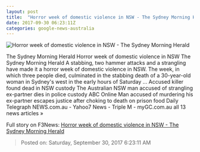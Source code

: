 ```yaml
---
layout: post
title:  "Horror week of domestic violence in NSW - The Sydney Morning Herald"
date: 2017-09-30 06:23:11Z
categories: google-news-australia
---
```


![Horror week of domestic violence in NSW - The Sydney Morning Herald](http://www.smh.com.au/content/dam/images/g/y/p/o/e/q/image.related.articleLeadwide.620x349.gyrtqu.png/1506752517146.jpg)

The Sydney Morning Herald Horror week of domestic violence in NSW The Sydney Morning Herald A stabbing, two hammer attacks and a strangling have made it a horror week of domestic violence in NSW. The week, in which three people died, culminated in the stabbing death of a 30-year-old woman in Sydney's west in the early hours of Saturday ... Accused killer found dead in NSW custody The Australian NSW man accused of strangling ex-partner dies in police custody ABC Online Man accused of murdering his ex-partner escapes justice after choking to death on prison food Daily Telegraph NEWS.com.au - Yahoo7 News - Triple M - myGC.com.au all 13 news articles »


Full story on F3News: [Horror week of domestic violence in NSW - The Sydney Morning Herald](http://www.f3nws.com/n/STjhdE)

> Posted on: Saturday, September 30, 2017 6:23:11 AM
